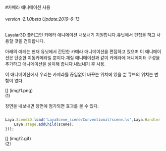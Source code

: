 #카메라 애니메이션 사용

###### *version :2.1.0beta   Update:2019-6-13*

Layaiar3D 플러그인 카메라 애니메이션 내보내기 지원합니다.유닛에서 편집을 하고 사용할 것을 건의합니다.

아래의 예례는 현재 유닛에서 간단한 카메라 애니메이션을 편집하고 있으며 이 애니메이션은 단순한 이동카메라일 뿐이다.재질 애니메이션과 같이 카메라에 애니메이터 구성을 추가하고 애니메이션을 설치해 줍니다.내보내기 후 사용.

이 애니메이션에서 우리는 카메라를 끊임없이 바꾸는 위치에 있을 뿐 큐브의 위치는 변함이 없다.

[] (img/1.png)<br>(1)

장면을 내보내면 장면에 첨가되면 효과를 볼 수 있다.


```typescript

Laya.Scene3D.load('LayaScene_scene/Conventional/scene.ls',Laya.Handler.create(this,function(scene){
    Laya.stage.addChild(scene);
}));
```


[] (img/2.gif)<br>(2)